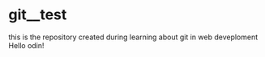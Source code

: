 # git__test
this is the repository created during learning about git in web deveploment
Hello odin!
